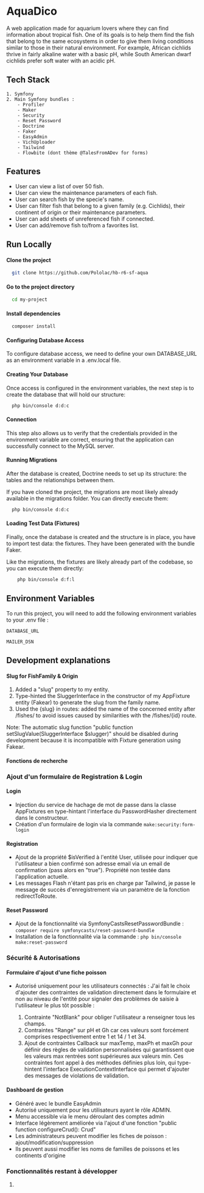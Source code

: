 
# AquaDico

A web application made for aquarium lovers where they can find information about tropical fish. One of its goals is to help them find the fish that belong to the same ecosystems in order to give them living conditions similar to those in their natural environment. For example, African cichlids thrive in fairly alkaline water with a basic pH, while South American dwarf cichlids prefer soft water with an acidic pH.







## Tech Stack

    1. Symfony
    2. Main Symfony bundles : 
        - Profiler
        - Maker
        - Security
        - Reset Password
        - Doctrine
        - Faker
        - EasyAdmin
        - VichUploader
        - Tailwind
        - Flowbite (dont thème @TalesFromADev for forms)


## Features

* User can view a list of over 50 fish.
* User can view the maintenance parameters of each fish.
* User can search fish by the specie's name.
* User can filter fish that belong to a given family (e.g. Cichlids), their continent of origin or their maintenance parameters.
* User can add sheets of unreferenced fish if connected.
* User can add/remove fish to/from a favorites list.


## Run Locally

#### Clone the project

```bash
  git clone https://github.com/Pololac/hb-r6-sf-aqua
```

#### Go to the project directory

```bash
  cd my-project
```

#### Install dependencies

```bash
  composer install
```

#### Configuring Database Access
To configure database access, we need to define your own DATABASE_URL as an environment variable in a .env.local file.

#### Creating Your Database
Once access is configured in the environment variables, the next step is to create the database that will hold our structure:

```bash
  php bin/console d:d:c
```
#### Connection
This step also allows us to verify that the credentials provided in the environment variable are correct, ensuring that the application can successfully connect to the MySQL server.

#### Running Migrations
After the database is created, Doctrine needs to set up its structure: the tables and the relationships between them. 

If you have cloned the project, the migrations are most likely already available in the migrations folder. You can directly execute them:

```bash
  php bin/console d:d:c
```

#### Loading Test Data (Fixtures)
Finally, once the database is created and the structure is in place, you have to import test data: the fixtures. They have been generated with the bundle Faker.

Like the migrations, the fixtures are likely already part of the codebase, so you can execute them directly:

```bash
    php bin/console d:f:l
```


## Environment Variables

To run this project, you will need to add the following environment variables to your .env file :

`DATABASE_URL`

`MAILER_DSN`


## Development explanations


#### Slug for FishFamily & Origin
1. Added a "slug" property to my entity.
2. Type-hinted the SluggerInterface in the constructor of my AppFixture entity (Fakear) to generate the slug from the family name.
3. Used the {slug} in routes: added the name of the concerned entity after /fishes/ to avoid issues caused by similarities with the /fishes/{id} route.

Note: The automatic slug function "public function setSlugValue(SluggerInterface $slugger)" should be disabled during development because it is incompatible with Fixture generation using Fakear.


#### Fonctions de recherche



### Ajout d'un formulaire de Registration & Login 
#### Login
* Injection du service de hachage de mot de passe dans la classe AppFixtures en type-hintant l'interface du PasswordHasher directement dans le constructeur.
* Création d'un formulaire de login via la commande `make:security:form-login`

#### Registration
* Ajout de la propriété $isVerified à l'entité User, utilisée pour indiquer que l'utilisateur a bien confirmé son adresse email via un email de confirmation (pass alors en "true"). Propriété non testée dans l'application actuelle.
* Les messages Flash n'étant pas pris en charge par Tailwind, je passe le message de succès d'enregistrement via un paramètre de la fonction redirectToRoute.

#### Reset Password
* Ajout de la fonctionnalité via SymfonyCastsResetPasswordBundle : `composer require symfonycasts/reset-password-bundle`
* Installation de la fonctionnalité via la commande : `php bin/console make:reset-password`


### Sécurité & Autorisations
#### Formulaire d'ajout d'une fiche poisson
* Autorisé uniquement pour les utilisateurs connectés : 
J'ai fait le choix d'ajouter des contraintes de validation directement dans le formulaire et non au niveau de l'entité pour signaler des problèmes de saisie à l'utilisateur le plus tôt possible :

    1. Contrainte "NotBlank" pour obliger l'utilisateur a renseigner tous les champs.
    2. Contraintes "Range" sur pH et Gh car ces valeurs sont forcément comprises respectivement entre 1 et 14 / 1 et 34.
    3. Ajout de contraintes Callback sur maxTemp, maxPh et maxGh pour définir des règles de validation personnalisées qui garantissent que les valeurs max rentrées sont supérieures aux valeurs min. Ces contraintes font appel à des méthodes définies plus loin, qui type-hintent l'interface ExecutionContextInterface qui permet d'ajouter des messages de violations de validation.

#### Dashboard de gestion
* Généré avec le bundle EasyAdmin
* Autorisé uniquement pour les utilisateurs ayant le rôle ADMIN.
* Menu accessible via le menu déroulant des comptes admin
* Interface légèrement améliorée via l'ajout d'une fonction "public function configureCrud(): Crud"
* Les administrateurs peuvent modifier les fiches de poisson : ajout/modification/suppression
* Ils peuvent aussi modifier les noms de familles de poissons et les continents d'origine

### Fonctionnalités restant à développer
1. 